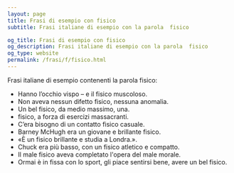 ```yaml
---
layout: page
title: Frasi di esempio con fisico 
subtitle: Frasi italiane di esempio con la parola  fisico

og_title: Frasi di esempio con fisico 
og_description: Frasi italiane di esempio con la parola  fisico
og_type: website
permalink: /frasi/f/fisico.html
---
```


Frasi italiane di esempio contenenti la parola fisico:


- Hanno l’occhio vispo – e il fisico muscoloso.
- Non aveva nessun difetto fisico, nessuna anomalia.
- Un bel fisico, da medio massimo, una.
- fisico, a forza di esercizi massacranti.
- C’era bisogno di un contatto fisico casuale.
- Barney McHugh era un giovane e brillante fisico.
- «È un fisico brillante e studia a Londra.».
- Chuck era più basso, con un fisico atletico e compatto.
- Il male fisico aveva completato l'opera del male morale.
- Ormai è in fissa con lo sport, gli piace sentirsi bene, avere un bel fisico.
